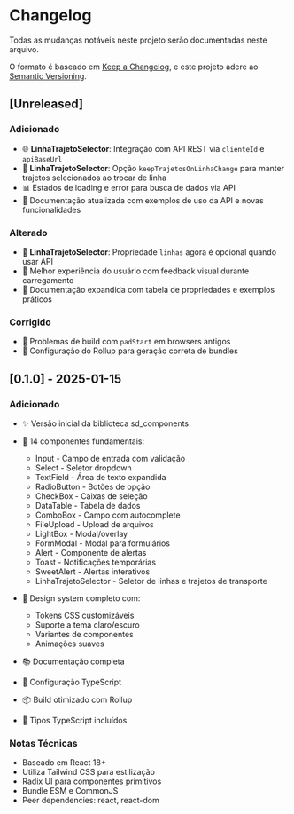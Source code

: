 # Changelog

Todas as mudanças notáveis neste projeto serão documentadas neste arquivo.

O formato é baseado em [Keep a Changelog](https://keepachangelog.com/en/1.0.0/),
e este projeto adere ao [Semantic Versioning](https://semver.org/spec/v2.0.0.html).

## [Unreleased]

### Adicionado
- 🌐 **LinhaTrajetoSelector**: Integração com API REST via `clienteId` e `apiBaseUrl`
- 🔄 **LinhaTrajetoSelector**: Opção `keepTrajetosOnLinhaChange` para manter trajetos selecionados ao trocar de linha
- 📊 Estados de loading e error para busca de dados via API
- 📖 Documentação atualizada com exemplos de uso da API e novas funcionalidades

### Alterado
- 🔧 **LinhaTrajetoSelector**: Propriedade `linhas` agora é opcional quando usar API
- 🎯 Melhor experiência do usuário com feedback visual durante carregamento
- 📝 Documentação expandida com tabela de propriedades e exemplos práticos

### Corrigido
- 🐛 Problemas de build com `padStart` em browsers antigos
- 🔨 Configuração do Rollup para geração correta de bundles

## [0.1.0] - 2025-01-15

### Adicionado  
- ✨ Versão inicial da biblioteca sd_components
- 🎯 14 componentes fundamentais:
  - Input - Campo de entrada com validação
  - Select - Seletor dropdown
  - TextField - Área de texto expandida
  - RadioButton - Botões de opção
  - CheckBox - Caixas de seleção
  - DataTable - Tabela de dados
  - ComboBox - Campo com autocomplete
  - FileUpload - Upload de arquivos
  - LightBox - Modal/overlay
  - FormModal - Modal para formulários
  - Alert - Componente de alertas
  - Toast - Notificações temporárias
  - SweetAlert - Alertas interativos
  - LinhaTrajetoSelector - Seletor de linhas e trajetos de transporte

- 🎨 Design system completo com:
  - Tokens CSS customizáveis
  - Suporte a tema claro/escuro
  - Variantes de componentes
  - Animações suaves

- 📚 Documentação completa
- 🔧 Configuração TypeScript
- 📦 Build otimizado com Rollup
- 🧪 Tipos TypeScript incluídos

### Notas Técnicas
- Baseado em React 18+
- Utiliza Tailwind CSS para estilização
- Radix UI para componentes primitivos
- Bundle ESM e CommonJS
- Peer dependencies: react, react-dom
